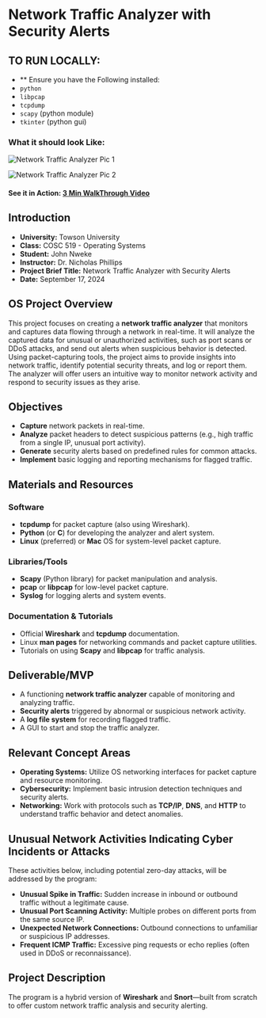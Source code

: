 # Network Traffic Analyzer with Security Alerts

## TO RUN LOCALLY: 
- ** Ensure you have the Following installed:
- `python`
- `libpcap`
- `tcpdump` 
- `scapy` (python module)
- `tkinter` (python gui)

### What it should look Like:

![Network Traffic Analyzer Pic 1](https://i.ibb.co/8BVJXV8/Screen-Shot-2024-12-03-at-10-30-40-PM.png "Network Traffic Analyzer 1")

![Network Traffic Analyzer Pic 2](https://i.ibb.co/2ZwKHjb/Screen-Shot-2024-12-03-at-10-30-53-PM.png "Network Traffic Analyzer 2")


#### See it in Action: [3 Min WalkThrough Video](https://somup.com/cZlfeUJLJF)

## Introduction

- **University:** Towson University  
- **Class:** COSC 519 - Operating Systems  
- **Student:** John Nweke  
- **Instructor:** Dr. Nicholas Phillips  
- **Project Brief Title:** Network Traffic Analyzer with Security Alerts  
- **Date:** September 17, 2024  

## OS Project Overview

This project focuses on creating a **network traffic analyzer** that monitors and captures data flowing through a network in real-time. It will analyze the captured data for unusual or unauthorized activities, such as port scans or DDoS attacks, and send out alerts when suspicious behavior is detected. Using packet-capturing tools, the project aims to provide insights into network traffic, identify potential security threats, and log or report them. The analyzer will offer users an intuitive way to monitor network activity and respond to security issues as they arise.

## Objectives

- **Capture** network packets in real-time.  
- **Analyze** packet headers to detect suspicious patterns (e.g., high traffic from a single IP, unusual port activity).  
- **Generate** security alerts based on predefined rules for common attacks.  
- **Implement** basic logging and reporting mechanisms for flagged traffic.  

## Materials and Resources

### Software

- **tcpdump** for packet capture (also using Wireshark).  
- **Python** (or **C**) for developing the analyzer and alert system.  
- **Linux** (preferred) or **Mac** OS for system-level packet capture.  

### Libraries/Tools

- **Scapy** (Python library) for packet manipulation and analysis.  
- **pcap** or **libpcap** for low-level packet capture.  
- **Syslog** for logging alerts and system events.  

### Documentation & Tutorials

- Official **Wireshark** and **tcpdump** documentation.  
- Linux **man pages** for networking commands and packet capture utilities.  
- Tutorials on using **Scapy** and **libpcap** for traffic analysis.  

## Deliverable/MVP

- A functioning **network traffic analyzer** capable of monitoring and analyzing traffic.  
- **Security alerts** triggered by abnormal or suspicious network activity.  
- A **log file system** for recording flagged traffic.
- A GUI to start and stop the traffic analyzer.

## Relevant Concept Areas

- **Operating Systems:** Utilize OS networking interfaces for packet capture and resource monitoring.  
- **Cybersecurity:** Implement basic intrusion detection techniques and security alerts.  
- **Networking:** Work with protocols such as **TCP/IP**, **DNS**, and **HTTP** to understand traffic behavior and detect anomalies.  

## Unusual Network Activities Indicating Cyber Incidents or Attacks

These activities below, including potential zero-day attacks, will be addressed by the program:

- **Unusual Spike in Traffic:** Sudden increase in inbound or outbound traffic without a legitimate cause.  
- **Unusual Port Scanning Activity:** Multiple probes on different ports from the same source IP.  
- **Unexpected Network Connections:** Outbound connections to unfamiliar or suspicious IP addresses.  
- **Frequent ICMP Traffic:** Excessive ping requests or echo replies (often used in DDoS or reconnaissance).  

## Project Description

The program is a hybrid version of **Wireshark** and **Snort**—built from scratch to offer custom network traffic analysis and security alerting.
